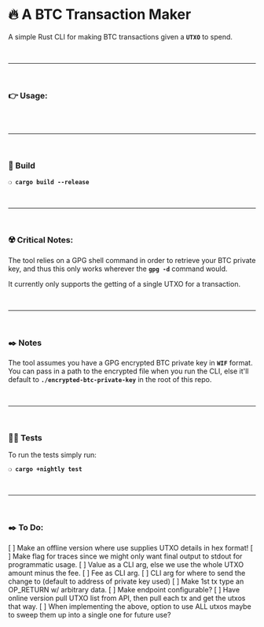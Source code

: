 # :fire: A BTC Transaction Maker

A simple Rust CLI for making BTC transactions given a __`UTXO`__ to spend.

&nbsp;

***

&nbsp;

### :point_right: Usage:

```

```

&nbsp;

***

&nbsp;

### :wrench: Build

__`❍ cargo build --release`__

&nbsp;

***

&nbsp;

### :radioactive: Critical Notes:

The tool relies on a GPG shell command in order to retrieve your BTC private key, and thus this only works wherever the __`gpg -d`__ command would.

It currently only supports the getting of a single UTXO for a transaction.

&nbsp;

***

&nbsp;

### :black_nib: Notes

The tool assumes you have a GPG encrypted BTC private key in __`WIF`__ format. You can pass in a path to the encrypted file when you run the CLI, else it'll default to __`./encrypted-btc-private-key`__ in the root of this repo.

&nbsp;

***

&nbsp;

### :guardsman: Tests

To run the tests simply run:

__`❍ cargo +nightly test`__

&nbsp;

***

&nbsp;

### :black_nib: To Do:
 [ ] Make an offline version where use supplies UTXO details in hex format!
 [ ] Make flag for traces since we might only want final output to stdout for programmatic usage.
 [ ] Value as a CLI arg, else we use the whole UTXO amount minus the fee.
 [ ] Fee as CLI arg.
 [ ] CLI arg for where to send the change to (default to address of private key used)
 [ ] Make 1st tx type an OP_RETURN w/ arbitrary data.
 [ ] Make endpoint configurable?
 [ ] Have online version pull UTXO list from API, then pull each tx and get the utxos that way.
 [ ] When implementing the above, option to use ALL utxos maybe to sweep them up into a single one for future use?
